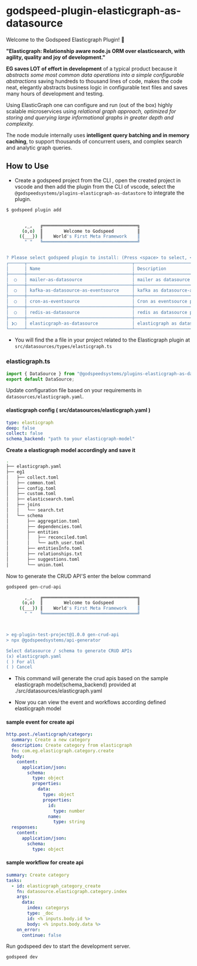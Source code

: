 # godspeed-plugin-elasticgraph-as-datasource

Welcome to the Godspeed Elasticgraph Plugin! 🚀

**"Elasticgraph: Relationship aware node.js ORM over elasticsearch, with agility, quality and joy of development."**

**EG saves LOT of effort in development** of a typical product because it _abstracts some most common data operations into a simple configurable abstractions_ saving hundreds to thousand lines of code, makes the code neat, elegantly abstracts business logic in configurable text files and saves many hours of development and testing.

Using ElasticGraph one can configure and run (out of the box) highly scalable microservices using _relational graph approach, optimized for storing and querying large informational graphs in greater depth and complexity._

The node module internally uses **intelligent query batching and in memory caching**, to support thousands of concurrent users, and complex search and analytic graph queries.

## How to Use

- Create a godspeed project from the CLI , open the created project in vscode and then add the plugin from the CLI of vscode, select the `@godspeedsystems/plugins-elasticgraph-as-datastore` to integrate the plugin.

```bash
$ godspeed plugin add


       ,_,   ╔════════════════════════════════════╗
      (o,o)  ║        Welcome to Godspeed         ║
     ({___}) ║    World's First Meta Framework    ║
       " "   ╚════════════════════════════════════╝


? Please select godspeed plugin to install: (Press <space> to select, <Up and Down> to move rows)
┌──────┬────────────────────────────────────────┬────────────────────────────────────────────────────────────────────────────────┐
│      │ Name                                   │ Description                                                                    │
├──────┼────────────────────────────────────────┼────────────────────────────────────────────────────────────────────────────────┤
│  ◯   │ mailer-as-datasource                   │ mailer as datasource plugin for Godspeed Framework                             │
├──────┼────────────────────────────────────────┼────────────────────────────────────────────────────────────────────────────────┤
│  ◯   │ kafka-as-datasource-as-eventsource     │ kafka as datasource-as-eventsource plugin for Godspeed Framework               │
├──────┼────────────────────────────────────────┼────────────────────────────────────────────────────────────────────────────────┤
│  ◯   │ cron-as-eventsource                    │ Cron as eventsource plugin for Godspeed Framework                              │
├──────┼────────────────────────────────────────┼────────────────────────────────────────────────────────────────────────────────┤
│  ◯   │ redis-as-datasource                    │ redis as datasource plugin for Godspeed Framework                              │
├──────┼────────────────────────────────────────┼────────────────────────────────────────────────────────────────────────────────┤
│ ❯◯   │ elasticgraph-as-datasource             │ elasticgraph as datasource plugin for Godspeed Framework                       │
└──────┴────────────────────────────────────────┴────────────────────────────────────────────────────────────────────────────────┘
```

- You will find the a file in your project related to the Elasticgraph plugin at `src/datasources/types/elasticgraph.ts`

### elasticgraph.ts

```typescript
import { DataSource } from "@godspeedsystems/plugins-elasticgraph-as-datasource";
export default DataSource;
```

Update configuration file based on your requirements in `datasources/elasticgraph.yaml`.

#### elasticgraph config ( src/datasources/elasticgraph.yaml )

```yaml
type: elasticgraph
deep: false
collect: false
schema_backend: "path to your elasticgraph-model"
```

**Create a elasticgraph model accordingly and save it**

```bash
.
├── elasticgraph.yaml
├── eg1
│   ├── collect.toml
│   ├── common.toml
│   ├── config.toml
│   ├── custom.toml
│   ├── elasticsearch.toml
│   ├── joins
│   │   └── search.txt
│   └── schema
│       ├── aggregation.toml
│       ├── dependencies.toml
│       ├── entities
│       │   ├── reconciled.toml
│       │   └── auth_user.toml
│       ├── entitiesInfo.toml
│       ├── relationships.txt
│       ├── suggestions.toml
│       └── union.toml
```

Now to generate the CRUD API'S enter the below command

```bash
godspeed gen-crud-api
```

```bash
       ,_,   ╔════════════════════════════════════╗
      (o,o)  ║        Welcome to Godspeed         ║
     ({___}) ║    World's First Meta Framework    ║
       " "   ╚════════════════════════════════════╝



> eg-plugin-test-project@1.0.0 gen-crud-api
> npx @godspeedsystems/api-generator

Select datasource / schema to generate CRUD APIs
(x) elasticgraph.yaml
( ) For all
( ) Cancel
```

- This command will generate the crud apis based on the sample elasticgraph model(schema_backend) provided at ./src/datasources/elasticgraph.yaml

- Now you can view the event and workflows according defined elasticgraph model

#### sample event for create api

```yaml
http.post./elasticgraph/category:
  summary: Create a new category
  description: Create category from elasticgraph
  fn: com.eg.elasticgraph.category.create
  body:
    content:
      application/json:
        schema:
          type: object
          properties:
            data:
              type: object
              properties:
                id:
                  type: number
                name:
                  type: string
  responses:
    content:
      application/json:
        schema:
          type: object
```

#### sample workflow for create api

```yaml
summary: Create category
tasks:
  - id: elasticgraph_category_create
    fn: datasource.elasticgraph.category.index
    args:
      data:
        index: categorys
        type: _doc
        id: <% inputs.body.id %>
        body: <% inputs.body.data %>
    on_error:
      continue: false
```

Run godspeed dev to start the development server.

```bash
godspeed dev
```
